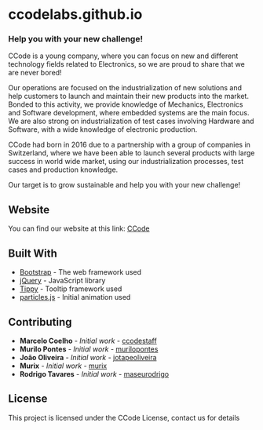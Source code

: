 # ccodelabs.github.io

### Help you with your new challenge!
CCode is a young company, where you can focus on new and different technology fields related to Electronics, so we are proud to share that we are never bored!

Our operations are focused on the industrialization of new solutions and help customers to launch and maintain their new products into the market. Bonded to this activity, we provide knowledge of Mechanics, Electronics and Software development, where embedded systems are the main focus. We are also strong on industrialization of test cases involving Hardware and Software, with a wide knowledge of electronic production.

CCode had born in 2016 due to a partnership with a group of companies in Switzerland, where we have been able to launch several products with large success in world wide market, using our industrialization processes, test cases and production knowledge.

Our target is to grow sustainable and help you with your new challenge!

## Website

You can find our website at this link: [CCode](https://ccode.pt)

## Built With

* [Bootstrap](https://getbootstrap.com/) - The web framework used
* [jQuery](https://jquery.com/) - JavaScript library
* [Tippy](https://atomiks.github.io/tippyjs/) - Tooltip framework used
* [particles.js](https://vincentgarreau.com/particles.js/) - Initial animation used

## Contributing

* **Marcelo Coelho** - *Initial work* - [ccodestaff](https://github.com/ccodestaff)
* **Murilo Pontes** - *Initial work* - [murilopontes](https://github.com/murilopontes)
* **João Oliveira** - *Initial work* - [jotapeoliveira](https://github.com/jotapeoliveira)
* **Murix** - *Initial work* - [murix](https://github.com/murix)
* **Rodrigo Tavares** - *Initial work* - [maseurodrigo](https://github.com/maseurodrigo)

## License

This project is licensed under the CCode License, contact us for details

